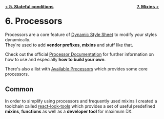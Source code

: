 <div style="float:left"><a href="StatefulConditions.md">< <b>5. Stateful conditions</b></a></div>
<div style="float:right"><a href="Mixins.md"><b>7. Mixins</b> ></a></div>

# 6. Processors

Processors are a core feature of [Dynamic Style Sheet](https://github.com/dynamicstylesheets/Dynamic-Style-Sheets) to modify your styles dynamically.<br>
They're used to add **vendor prefixes**, **mixins** and stuff like that.

Check out the official [Processor Documentation](https://github.com/dynamicstylesheets/Dynamic-Style-Sheets#processors) for further information on how to use and especially **how to build your own**.

There's also a list with [Available Processors](https://github.com/dynamicstylesheets/Dynamic-Style-Sheets#available-processors)  which provides some core processors.

## Common
In order to simplify using processors and frequently used mixins I created a toolchain called [react-look-tools](https://github.com/rofrischmann/react-look-tools) which provides a set of useful predefined **mixins**, **functions** as well as a **developer tool** for maximum DX.

